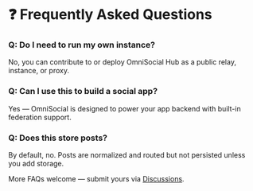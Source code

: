 # ❓ Frequently Asked Questions

### Q: Do I need to run my own instance?

No, you can contribute to or deploy OmniSocial Hub as a public relay, instance, or proxy.

### Q: Can I use this to build a social app?

Yes — OmniSocial is designed to power your app backend with built-in federation support.

### Q: Does this store posts?

By default, no. Posts are normalized and routed but not persisted unless you add storage.

More FAQs welcome — submit yours via [Discussions](https://github.com/beitmenotyou-com/omnisocial-hub/discussions/categories/q-a).

